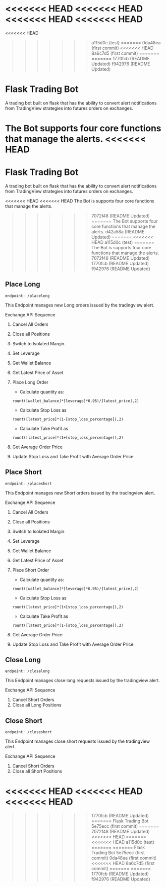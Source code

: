 <<<<<<< HEAD
<<<<<<< HEAD
<<<<<<< HEAD
<<<<<<< HEAD
=======
<<<<<<< HEAD
>>>>>>> a115d0c (test)
=======
>>>>>>> 0da48ea (first commit)
<<<<<<< HEAD
>>>>>>> 8a6c7d5 (first commit)
=======
=======
>>>>>>> 1770fcb (README Updated)
>>>>>>> f942976 (README Updated)
# Flask Trading Bot
A trading bot built on flask that has the ability to convert alert notifications from TradingView strategies into futures orders on exchanges.

The Bot supports four core functions that manage the alerts.
<<<<<<< HEAD
=======
# Flask Trading Bot
A trading bot built on flask that has the ability to convert alert notifications from TradingView strategies into futures orders on exchanges.

<<<<<<< HEAD
<<<<<<< HEAD
The Bot is supports four core functions that manage the alerts.
>>>>>>> 7072f48 (README Updated)
=======
The Bot supports four core functions that manage the alerts.
>>>>>>> d42a58a (README Updated)
=======
<<<<<<< HEAD
>>>>>>> a115d0c (test)
=======
The Bot is supports four core functions that manage the alerts.
>>>>>>> 7072f48 (README Updated)
>>>>>>> 1770fcb (README Updated)
>>>>>>> f942976 (README Updated)

## Place Long
    
    endpoint: /placelong
    
This Endpoint manages new Long orders issued by the tradingview alert.

Exchange API Sequence
1. Cancel All Orders
2. Close all Positions
3. Switch to Isolated Margin
4. Set Leverage
5. Get Wallet Balance
6. Get Latest Price of Asset
7. Place Long Order

    - Calculate quantity as: 
    ```
    rount([wallet_balance]*[leverage]*0.95)/[latest_price],2)
    ```
    - Calculate Stop Loss as 
    ```
    rount([latest_price]*(1-[stop_loss_percentage]),2)
    ```
    - Calculate Take Profit as 
    ```
    rount([latest_price]*(1+[stop_loss_percentage]),2)
    ```
8. Get Average Order Price
9. Update Stop Loss and Take Profit with Average Order Price

## Place Short
    
    endpoint: /placeshort
    
This Endpoint manages new Short orders issued by the tradingview alert.

Exchange API Sequence
1. Cancel All Orders
2. Close all Positions
3. Switch to Isolated Margin
4. Set Leverage
5. Get Wallet Balance
6. Get Latest Price of Asset
7. Place Short Order

    - Calculate quantity as: 
    ```
    rount([wallet_balance]*[leverage]*0.95)/[latest_price],2)
    ```
    - Calculate Stop Loss as 
    ```
    rount([latest_price]*(1+[stop_loss_percentage]),2)
    ```
    - Calculate Take Profit as 
    ```
    rount([latest_price]*(1-[stop_loss_percentage]),2)
    ```
8. Get Average Order Price
9. Update Stop Loss and Take Profit with Average Order Price

## Close Long
    
    endpoint: /closelong
    
This Endpoint manages close long requests issued by the tradingview alert.

Exchange API Sequence
1. Cancel Short Orders
2. Close all Long Positions

## Close Short
    
    endpoint: /closeshort
    
This Endpoint manages close short requests issued by the tradingview alert.

Exchange API Sequence
1. Cancel Short Orders
2. Close all Short Positions

<<<<<<< HEAD
<<<<<<< HEAD
<<<<<<< HEAD
=======
>>>>>>> 1770fcb (README Updated)
=======
Flask Trading Bot
>>>>>>> 5e75ecc (first commit)
=======
>>>>>>> 7072f48 (README Updated)
<<<<<<< HEAD
=======
<<<<<<< HEAD
>>>>>>> a115d0c (test)
=======
=======
Flask Trading Bot
>>>>>>> 5e75ecc (first commit)
>>>>>>> 0da48ea (first commit)
<<<<<<< HEAD
>>>>>>> 8a6c7d5 (first commit)
=======
=======
>>>>>>> 1770fcb (README Updated)
>>>>>>> f942976 (README Updated)
